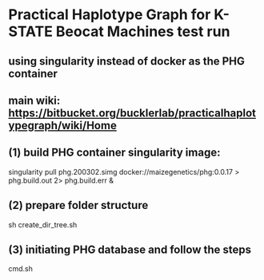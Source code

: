 # Practical Haplotype Graph for K-STATE Beocat Machines test run
## using  singularity instead of docker as the PHG container
## main wiki: https://bitbucket.org/bucklerlab/practicalhaplotypegraph/wiki/Home

## (1) build PHG container singularity image:
singularity pull phg.200302.simg docker://maizegenetics/phg:0.0.17 > phg.build.out 2> phg.build.err &

## (2) prepare folder structure
sh create_dir_tree.sh

## (3) initiating PHG database and follow the steps

cmd.sh




